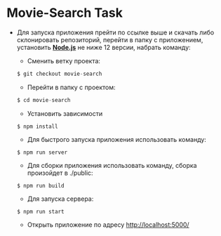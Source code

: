 # Movie-Search Task

+ Для запуска приложения прейти по ссылке выше и скачать либо склонировать репозиторий, перейти в папку с приложением, установить [**Node.js**](https://nodejs.org/en/) не ниже 12 версии, набрать команду:

    + Сменить ветку проекта:
    ```javascript
    $ git checkout movie-search
    ```
    
    + Перейти в папку с проектом:
    
    ```javascript
    $ cd movie-search
    ```
    
    + Установить зависимости
    
    ```jsvascript
    $ npm install
    ```
    + Для быстрого запуска приложения использовать команду:

     ```jsvascript
    $ npm run server
    ```

    + Для сборки приложения использовать команду, сборка произойдет в ./public:

     ```jsvascript
    $ npm run build
    ```
    + Для запуска сервера:

     ```jsvascript
    $ npm run start
    ```

    + Открыть приложение по адресу [http://localhost:5000/](http://localhost:5000/)
